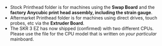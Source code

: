- Stock Printhead folder is for machines using the **Swap Board** and the **factory Anycubic print head assembly, including the strain gauge**.
- Aftermarket Printhead folder is for machines using direct drives, touch probes, etc via the **Extruder Board**.
- The SKR 3 EZ has now shipped (confirmed) with two different CPUs. Please use the file for the CPU model that is written on _your particular_ mainboard.

